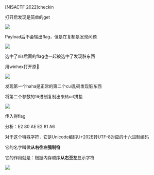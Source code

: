 ﻿[NISACTF 2022]checkin

打开后发现是简单的get

![](Aspose.Words.da13b22e-7316-417c-b536-caa0679b1581.001.png)

Payload后不会输出flag，但是在复制是发现问题

![](Aspose.Words.da13b22e-7316-417c-b536-caa0679b1581.002.png)

选中了nis后面的flag也一起被选中了发现脏东西

用winhex打开原🐎

![](Aspose.Words.da13b22e-7316-417c-b536-caa0679b1581.003.png)

发现第一个haha是正常的第二个cui乱码发现脏东西

将第二个参数的16进制复制出来转url拼接

![](Aspose.Words.da13b22e-7316-417c-b536-caa0679b1581.004.png)

传入得flag

分析：E2 80 AE E2 81 A6

对于这个特殊字符，它是Unicode编码U+202E转UTF-8对应的十六进制编码

它的名字叫做**从右往左强制符**

它的作用就是：根据内存顺序**从右至左**显示字符

![](Aspose.Words.da13b22e-7316-417c-b536-caa0679b1581.005.png)

